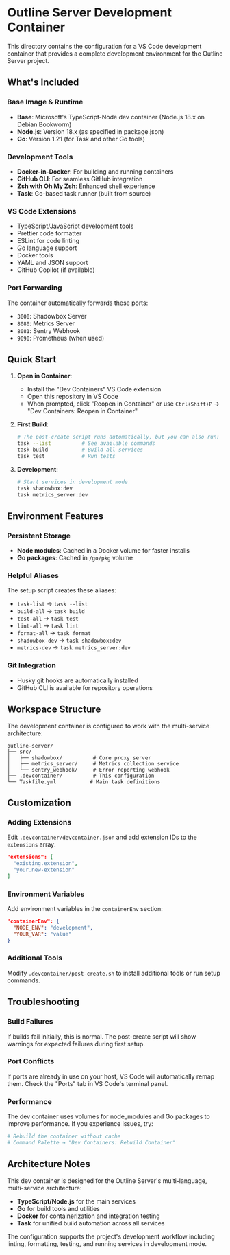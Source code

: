 # Outline Server Development Container

This directory contains the configuration for a VS Code development container that provides a complete development environment for the Outline Server project.

## What's Included

### Base Image & Runtime

- **Base**: Microsoft's TypeScript-Node dev container (Node.js 18.x on Debian Bookworm)
- **Node.js**: Version 18.x (as specified in package.json)
- **Go**: Version 1.21 (for Task and other Go tools)

### Development Tools

- **Docker-in-Docker**: For building and running containers
- **GitHub CLI**: For seamless GitHub integration
- **Zsh with Oh My Zsh**: Enhanced shell experience
- **Task**: Go-based task runner (built from source)

### VS Code Extensions

- TypeScript/JavaScript development tools
- Prettier code formatter
- ESLint for code linting
- Go language support
- Docker tools
- YAML and JSON support
- GitHub Copilot (if available)

### Port Forwarding

The container automatically forwards these ports:

- `3000`: Shadowbox Server
- `8080`: Metrics Server
- `8081`: Sentry Webhook
- `9090`: Prometheus (when used)

## Quick Start

1. **Open in Container**:

   - Install the "Dev Containers" VS Code extension
   - Open this repository in VS Code
   - When prompted, click "Reopen in Container" or use `Ctrl+Shift+P` → "Dev Containers: Reopen in Container"

2. **First Build**:

   ```bash
   # The post-create script runs automatically, but you can also run:
   task --list          # See available commands
   task build           # Build all services
   task test            # Run tests
   ```

3. **Development**:
   ```bash
   # Start services in development mode
   task shadowbox:dev
   task metrics_server:dev
   ```

## Environment Features

### Persistent Storage

- **Node modules**: Cached in a Docker volume for faster installs
- **Go packages**: Cached in `/go/pkg` volume

### Helpful Aliases

The setup script creates these aliases:

- `task-list` → `task --list`
- `build-all` → `task build`
- `test-all` → `task test`
- `lint-all` → `task lint`
- `format-all` → `task format`
- `shadowbox-dev` → `task shadowbox:dev`
- `metrics-dev` → `task metrics_server:dev`

### Git Integration

- Husky git hooks are automatically installed
- GitHub CLI is available for repository operations

## Workspace Structure

The development container is configured to work with the multi-service architecture:

```
outline-server/
├── src/
│   ├── shadowbox/          # Core proxy server
│   ├── metrics_server/     # Metrics collection service
│   └── sentry_webhook/     # Error reporting webhook
├── .devcontainer/          # This configuration
└── Taskfile.yml           # Main task definitions
```

## Customization

### Adding Extensions

Edit `.devcontainer/devcontainer.json` and add extension IDs to the `extensions` array:

```json
"extensions": [
  "existing.extension",
  "your.new-extension"
]
```

### Environment Variables

Add environment variables in the `containerEnv` section:

```json
"containerEnv": {
  "NODE_ENV": "development",
  "YOUR_VAR": "value"
}
```

### Additional Tools

Modify `.devcontainer/post-create.sh` to install additional tools or run setup commands.

## Troubleshooting

### Build Failures

If builds fail initially, this is normal. The post-create script will show warnings for expected failures during first setup.

### Port Conflicts

If ports are already in use on your host, VS Code will automatically remap them. Check the "Ports" tab in VS Code's terminal panel.

### Performance

The dev container uses volumes for node_modules and Go packages to improve performance. If you experience issues, try:

```bash
# Rebuild the container without cache
# Command Palette → "Dev Containers: Rebuild Container"
```

## Architecture Notes

This dev container is designed for the Outline Server's multi-language, multi-service architecture:

- **TypeScript/Node.js** for the main services
- **Go** for build tools and utilities
- **Docker** for containerization and integration testing
- **Task** for unified build automation across all services

The configuration supports the project's development workflow including linting, formatting, testing, and running services in development mode.
